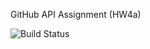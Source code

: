  GitHub API Assignment (HW4a)

![Build Status](https://travis-ci.com/Jgalligan1/GitHubApi567.svg?branch=main)
